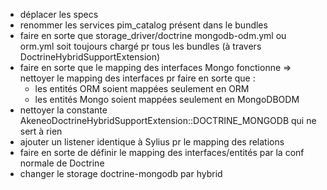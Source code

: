  - déplacer les specs
 - renommer les services pim_catalog présent dans le bundles
 - faire en sorte que storage_driver/doctrine mongodb-odm.yml ou orm.yml soit toujours chargé pr tous les bundles (à travers DoctrineHybridSupportExtension)
 - faire en sorte que le mapping des interfaces Mongo fonctionne => nettoyer le mapping des interfaces pr faire en sorte que :
    - les entités ORM soient mappées seulement en ORM
    - les entités Mongo soient mappées seulement en MongoDBODM
 - nettoyer la constante AkeneoDoctrineHybridSupportExtension::DOCTRINE_MONGODB qui ne sert à rien
 - ajouter un listener identique à Sylius pr le mapping des relations
 - faire en sorte de définir le mapping des interfaces/entités par la conf normale de Doctrine
 - changer le storage doctrine-mongodb par hybrid
